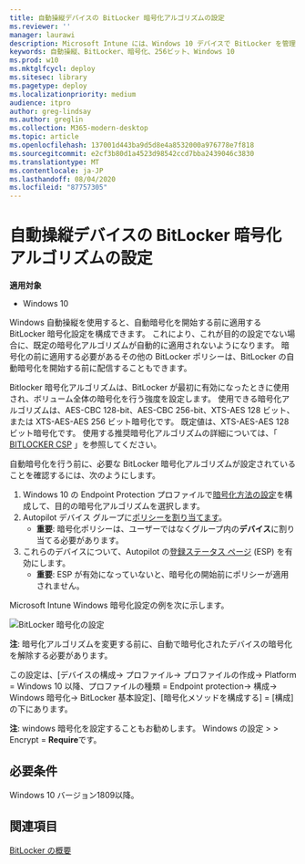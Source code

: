 ```yaml
---
title: 自動操縦デバイスの BitLocker 暗号化アルゴリズムの設定
ms.reviewer: ''
manager: laurawi
description: Microsoft Intune には、Windows 10 デバイスで BitLocker を管理するための包括的な構成オプションのセットが用意されています。
keywords: 自動操縦、BitLocker、暗号化、256ビット、Windows 10
ms.prod: w10
ms.mktglfcycl: deploy
ms.sitesec: library
ms.pagetype: deploy
ms.localizationpriority: medium
audience: itpro
author: greg-lindsay
ms.author: greglin
ms.collection: M365-modern-desktop
ms.topic: article
ms.openlocfilehash: 137001d443ba9d5d8e4a8532000a976778e7f818
ms.sourcegitcommit: e2cf3b80d1a4523d98542ccd7bba2439046c3830
ms.translationtype: MT
ms.contentlocale: ja-JP
ms.lasthandoff: 08/04/2020
ms.locfileid: "87757305"
---
```

# <a name="setting-the-bitlocker-encryption-algorithm-for-autopilot-devices"></a>自動操縦デバイスの BitLocker 暗号化アルゴリズムの設定

**適用対象**

-   Windows 10

Windows 自動操縦を使用すると、自動暗号化を開始する前に適用する BitLocker 暗号化設定を構成できます。 これにより、これが目的の設定でない場合に、既定の暗号化アルゴリズムが自動的に適用されないようになります。 暗号化の前に適用する必要があるその他の BitLocker ポリシーは、BitLocker の自動暗号化を開始する前に配信することもできます。 

Bitlocker 暗号化アルゴリズムは、BitLocker が最初に有効になったときに使用され、ボリューム全体の暗号化を行う強度を設定します。 使用できる暗号化アルゴリズムは、AES-CBC 128-bit、AES-CBC 256-bit、XTS-AES 128 ビット、または XTS-AES-AES 256 ビット暗号化です。 既定値は、XTS-AES-AES 128 ビット暗号化です。 使用する推奨暗号化アルゴリズムの詳細については、「 [BITLOCKER CSP](https://docs.microsoft.com/windows/client-management/mdm/bitlocker-csp) 」を参照してください。

自動暗号化を行う前に、必要な BitLocker 暗号化アルゴリズムが設定されていることを確認するには、次のようにします。

1. Windows 10 の Endpoint Protection プロファイルで[暗号化方法の設定](https://docs.microsoft.com/intune/endpoint-protection-windows-10#windows-encryption)を構成して、目的の暗号化アルゴリズムを選択します。 
2. Autopilot デバイス グループに[ポリシーを割り当てます](https://docs.microsoft.com/intune/device-profile-assign)。 
    - **重要**: 暗号化ポリシーは、ユーザーではなくグループ内の**デバイス**に割り当てる必要があります。
3. これらのデバイスについて、Autopilot の[登録ステータス ページ](enrollment-status.md) (ESP) を有効にします。 
    - **重要**: ESP が有効になっていないと、暗号化の開始前にポリシーが適用されません。

Microsoft Intune Windows 暗号化設定の例を次に示します。

   ![BitLocker 暗号化の設定](images/bitlocker-encryption.png)

**注**: 暗号化アルゴリズムを変更する前に、自動で暗号化されたデバイスの暗号化を解除する必要があります。

この設定は、[デバイスの構成-> プロファイル-> プロファイルの作成-> Platform = Windows 10 以降、プロファイルの種類 = Endpoint protection-> 構成-> Windows 暗号化-> BitLocker 基本設定]、[暗号化メソッドを構成する] = [構成] の下にあります。

**注**: windows 暗号化を設定することもお勧めします。 Windows の設定 > > Encrypt = **Require**です。

## <a name="requirements"></a>必要条件

Windows 10 バージョン1809以降。

## <a name="see-also"></a>関連項目

[BitLocker の概要](https://docs.microsoft.com/windows/security/information-protection/bitlocker/bitlocker-overview)
